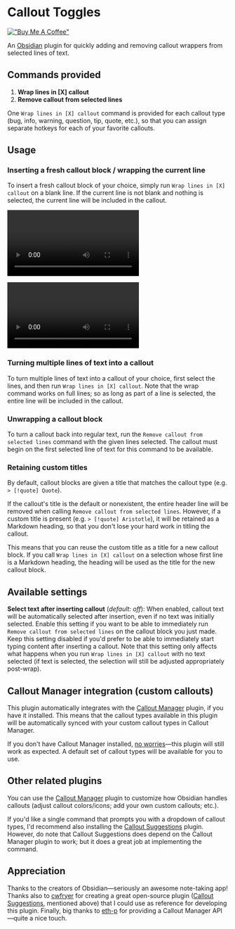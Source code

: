 # Callout Toggles

[!["Buy Me A Coffee"](https://www.buymeacoffee.com/assets/img/custom_images/purple_img.png)](https://buymeacoffee.com/alythobani)

An [Obsidian](https://obsidian.md/) plugin for quickly adding and removing callout wrappers from selected lines of text.

## Commands provided

1. **Wrap lines in [X] callout**
2. **Remove callout from selected lines**

One `Wrap lines in [X] callout` command is provided for each callout type (bug, info, warning, question, tip, quote, etc.), so that you can assign separate hotkeys for each of your favorite callouts.

## Usage

### Inserting a fresh callout block / wrapping the current line

To insert a fresh callout block of your choice, simply run `Wrap lines in [X] callout` on a blank line. If the current line is not blank and nothing is selected, the current line will be included in the callout.

<video src="./readme_assets/0-insert-fresh.mov"></video>

![Inserting a fresh callout block](./readme_assets/0-insert-fresh.mov)

### Turning multiple lines of text into a callout

To turn multiple lines of text into a callout of your choice, first select the lines, and then  run `Wrap lines in [X] callout`. Note that the wrap command works on full lines; so as long as part of a line is selected, the entire line will be included in the callout.

### Unwrapping a callout block

To turn a callout back into regular text, run the `Remove callout from selected lines` command with the given lines selected. The callout must begin on the first selected line of text for this command to be available.

### Retaining custom titles

By default, callout blocks are given a title that matches the callout type (e.g. `> [!quote] Quote`).

If the callout's title is the default or nonexistent, the entire header line will be removed when calling `Remove callout from selected lines`. However, if a custom title is present (e.g. `> [!quote] Aristotle`), it will be retained as a Markdown heading, so that you don't lose your hard work in titling the callout.

This means that you can reuse the custom title as a title for a new callout block. If you call `Wrap lines in [X] callout` on a selection whose first line is a Markdown heading, the heading will be used as the title for the new callout block.

## Available settings

**Select text after inserting callout** (*default: off*): When enabled, callout text will be automatically selected after insertion, even if no text was initially selected. Enable this setting if you want to be able to immediately run `Remove callout from selected lines` on the callout block you just made. Keep this setting disabled if you'd prefer to be able to immediately start typing content after inserting a callout. Note that this setting only affects what happens when you run `Wrap lines in [X] callout` with no text selected (if text is selected, the selection will still be adjusted appropriately post-wrap).

## Callout Manager integration (custom callouts)

This plugin automatically integrates with the [Callout Manager](https://github.com/eth-p/obsidian-callout-manager/) plugin, if you have it installed. This means that the callout types available in this plugin will be automatically synced with your custom callout types in Callout Manager.

If you don't have Callout Manager installed, [no worries](https://www.youtube.com/watch?v=4P-YBqVzJg0)—this plugin will still work as expected. A default set of callout types will be available for you to use.

## Other related plugins

You can use the [Callout Manager](https://github.com/eth-p/obsidian-callout-manager/) plugin to customize how Obsidian handles callouts (adjust callout colors/icons; add your own custom callouts; etc.).

If you'd like a single command that prompts you with a dropdown of callout types, I'd recommend also installing the [Callout Suggestions](https://github.com/cwfryer/obsidian-callout-suggestions) plugin. However, do note that Callout Suggestions does depend on the Callout Manager plugin to work; but it does a great job at implementing the command.

## Appreciation

Thanks to the creators of Obsidian—seriously an awesome note-taking app! Thanks also to [cwfryer](https://github.com/cwfryer) for creating a great open-source plugin ([Callout Suggestions](https://github.com/cwfryer/obsidian-callout-suggestions), mentioned above) that I could use as reference for developing this plugin. Finally, big thanks to [eth-p](https://github.com/eth-p/) for providing a Callout Manager API—quite a nice touch.
